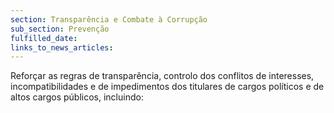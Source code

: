 ```yaml
---
section: Transparência e Combate à Corrupção
sub_section: Prevenção
fulfilled_date:
links_to_news_articles:
---
```


Reforçar as regras de transparência, controlo dos conflitos de interesses, incompatibilidades e de impedimentos dos titulares de cargos políticos e de altos cargos públicos, incluindo: